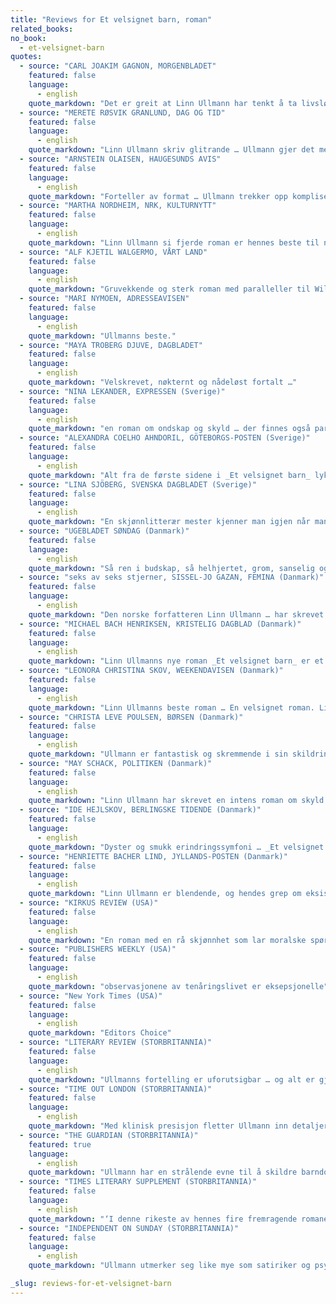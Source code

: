 ```yaml
---
title: "Reviews for Et velsignet barn, roman"
related_books:
no_book:
  - et-velsignet-barn
quotes:
  - source: "CARL JOAKIM GAGNON, MORGENBLADET"
    featured: false
    language:
      - english
    quote_markdown: "Det er greit at Linn Ullmann har tenkt å ta livsløgnen fra oss. Men må hun gjøre det så overbevisende? … Bokens viktigste kvalitet – den som gjør *Et velsignet barn *til et kunstverk … er Linn Ullmanns stemme. Ullmann skriver på en måte ikke-skandinaver gjerne kaller ‘skandinavisk’: intenst, men kjølig; ærlig, men distansert; og saklig, saklig, saklig om ting normale mennesker ikke makter å være saklige om … I likhet med Torborg Nedreaas har hun et skarpt øye for barns hjerteløshet, og den nådeløse måten avvikere straffes på … boken er da så fordømt klok og velskrevet"
  - source: "MERETE RØSVIK GRANLUND, DAG OG TID"
    featured: false
    language:
      - english
    quote_markdown: "Linn Ullmann skriv glitrande … Ullmann gjer det med bravur."
  - source: "ARNSTEIN OLAISEN, HAUGESUNDS AVIS"
    featured: false
    language:
      - english
    quote_markdown: "Forteller av format … Ullmann trekker opp kompliserte, men du verden så engasjerende innsyn i ambivalente menneskesinn… Komplisert, men mesterlig utført."
  - source: "MARTHA NORDHEIM, NRK, KULTURNYTT"
    featured: false
    language:
      - english
    quote_markdown: "Linn Ullmann si fjerde roman er hennes beste til nå"
  - source: "ALF KJETIL WALGERMO, VÅRT LAND"
    featured: false
    language:
      - english
    quote_markdown: "Gruvekkende og sterk roman med paralleller til William Goldings Fluenes herre … Ullmann skriver med nøktern, refererende penn, blir ikke for sentimental eller åpenbar, holder oss i ånde med ymt, drar oss inn i kjernen fra mange vinkler … Ullmanns skildring av den grusomme jentejustisen er både nådeløs og troverdig."
  - source: "MARI NYMOEN, ADRESSEAVISEN"
    featured: false
    language:
      - english
    quote_markdown: "Ullmanns beste."
  - source: "MAYA TROBERG DJUVE, DAGBLADET"
    featured: false
    language:
      - english
    quote_markdown: "Velskrevet, nøkternt og nådeløst fortalt …"
  - source: "NINA LEKANDER, EXPRESSEN (Sverige)"
    featured: false
    language:
      - english
    quote_markdown: "en roman om ondskap og skyld … der finnes også parallelle spor som preges av omsorg og ømhet, følelser som Linn Ullmann selv synes å omfatte sine personer med. Hun kan skøye litt med dem, på en snill måte som de fleste (men knapt Isak) gjør med sine barn, men hun tar dem også på alvor der de spreller i sine familieskjebners vever. Ullman er en ordentlig edderkopp og kan kunsten og vente og la vente"
  - source: "ALEXANDRA COELHO AHNDORIL, GÖTEBORGS-POSTEN (Sverige)"
    featured: false
    language:
      - english
    quote_markdown: "Alt fra de første sidene i _Et velsignet barn_ lykkes Linn Ullmann i å fange min nysgjerrighet, en nysgjerrighet som fordypes til genuin interesse … Et velsignet barn er en ytterst medrivende historie. Det er en bok det svinger av"
  - source: "LINA SJÖBERG, SVENSKA DAGBLADET (Sverige)"
    featured: false
    language:
      - english
    quote_markdown: "En skjønnlitterær mester kjenner man igjen når man leser selve ordene innenfor permene og kan følge deres betydning ned i eksistensielle bråddyp og opp igjen til ett nytt ord og en ny betydning. Man gjenkjenner henne på den tilsynelatende frie kronologien, stramt innordnet i et vakkert sammenflettet mønster. Man kjenner igjen en mester når hun trår tillbake for sin fortelling, når nyansene, motsigelsene og antydningene tillates å vente på sin leser og blomstre der."
  - source: "UGEBLADET SØNDAG (Danmark)"
    featured: false
    language:
      - english
    quote_markdown: "Så ren i budskap, så helhjertet, grom, sanselig og umåtelig godt fortalt"
  - source: "seks av seks stjerner, SISSEL-JO GAZAN, FEMINA (Danmark)"
    featured: false
    language:
      - english
    quote_markdown: "Den norske forfatteren Linn Ullmann … har skrevet fire romaner, og den ene er bedre enn den andre, og de er alle sammen fantastiske! Det fjerde skudd fra Ullmann har tittelen ‘_Et velsignet barn_’ og er uten tvil Ullmanns beste til dato … Linn Ullmann skriver vidunderlig og klarer som ingen andre å servere sine hemmeligheter i små pirrende porsjoner, så man til sist sitter ute på kanten av stolen med bevende underleppe. Ullmann beveger seg rundt i menneskesinnet og rundt i historien med beundringsverdig eleganse og skrur historien i mål med en nesten litterær overlegenhet"
  - source: "MICHAEL BACH HENRIKSEN, KRISTELIG DAGBLAD (Danmark)"
    featured: false
    language:
      - english
    quote_markdown: "Linn Ullmanns nye roman _Et velsignet barn_ er et av høydepunktene i vårens boksesong. Beretningen om tre søstre, en karismatisk far og en skjebnesvanger hendelse i fortiden er en vellykket og tankevekkende leseopplevelse fra en av Skandinavias beste forfattere … en suveren roman … Tre søstre, en karismatisk far og en grusom hendelse i fortiden. Det er ingrediensene i Linn Ullmanns nye roman _Et velsignet barn_. En suveren fortelling hvor Ullmann med stor teknisk kunnen forteller en klassisk historie om barndommens innflytelse på voksenlivet … Ullmann er en stor stilist og _Et velsignet barn_ hennes mest ambisiøse roman til dato. Shakespeare og Virginia Woolf må ha inspirert henne underveis … og ekkoer av Woolfs Fyret høres i Ullmanns både forfinede og sterke prosa … språklig mesterskap. Ullmann kan sanse som et barn og tilsynelatende ubesværet videreformidle verden i barnets høyde, så enhver som har opplevd sommerettermiddager på landet, nesten uunngåelig vil få vekket personlige minner til live under lesningen av _Et velsignet barn_"
  - source: "LEONORA CHRISTINA SKOV, WEEKENDAVISEN (Danmark)"
    featured: false
    language:
      - english
    quote_markdown: "Linn Ullmanns beste roman … En velsignet roman. Linn Ullmann har aldri skrevet bedre … For med sin helt særegne, stemningsmettede tablåstil, sine fint underspilte dialoger og handlingsganger, den fryktløse omgang med tunge tematikker og det slående bildespråk, hvor en stemme for eksempel er »trillende glad og lett som et langt rosa silkebånd før det ble målt, klippet av og sydd på en sko« står Linn Ullmann så avgjort i gjeld til den symboltunge, nordskandinaviske fortellekunst, når den er best. Men samtidig står hun uomtvistelig helt på egne ben. Det er dét som er så fett ved å lese henne: hun er helt distinkt sin egen … Det skal dog ikke hindre meg i å utrope Linn Ullmann til en overordentlig fremragende forfatter og _Et velsignet barn_ til hennes hittil mest helstøpte roman. Jeg kan kun ønske alle riktig god fornøyelse. Både med _Et velsignet barn_ og med Ullmanns øvrige forfatterskap."
  - source: "CHRISTA LEVE POULSEN, BØRSEN (Danmark)"
    featured: false
    language:
      - english
    quote_markdown: "Ullmann er fantastisk og skremmende i sin skildring av hvor kvelende og forkjært det kan føles for barn når foreldre som normalt er åndsfraværende og eksentriske plutselig setter seg fore å være nærværende og kjærlige … Ullmanns grep om tingene er svingende, men hun rammer den kombinasjon av frastøting og tiltrekning, den følelsen av nødvendighet og samtidig begrensning som mange nærer i forhold til familierelasjoner med meget stor og meningsgivende presisjon … Tonen er også fengslende"
  - source: "MAY SCHACK, POLITIKEN (Danmark)"
    featured: false
    language:
      - english
    quote_markdown: "Linn Ullmann har skrevet en intens roman om skyld og svik, full av mettede sommerminner og grusomme hendelser … Linn Ullmann fører oss med sikker hånd gjennom mettede sommerminner med stor sans for barnets detailjopplevelse … Uhyre intens … Romanen er blant mye annet en rystende skildring av barns grusomhet- innimellom kommer man rent ut til å tenke på Goldings Fluenes herre … Linn Ullmann mestrer mange tonefall. De tette sansninger i scenene kontrasteres med fugleperspektivet, når hun i stor høyde overflyver øya og viser oss den gudsglemte plett. Romanen er uhyre intens, og den er, hva man med en anmelderklisjé pleier å kalde uavrystelig. I dette tilfelle er uttrykket på sin plass"
  - source: "IDE HEJLSKOV, BERLINGSKE TIDENDE (Danmark)"
    featured: false
    language:
      - english
    quote_markdown: "Dyster og smukk erindringssymfoni … _Et velsignet barn_ er en lysende erindringsroman om ondskap og skyld og tre halvsøstres lengsel etter deres far. Med den blander Linn Ullmann seg i et internasjonalt kor av mesterlige stemmer … Med en understrøm av smerte og skyld samler det hele seg til en fremragende symfoni, som elegant når opp på Virginia Woolfs kompositoriske høyder. Samtidig anslås temaer fra en del av vestlig og nordisk kulturs fortellinger om menneskesinnets kompleksitet: En mer dempet versjon av kjærlighetshistorien i Stormfulle høyder, det monstrøse i Fluenes herre, unges oppdagelse av seksualiteten i Rifbjergs tidlige noveller, men med pikene i hovedrollene og i et aggressivt maktspill med hverandre. Og sist, men ikke minst utfolder seg her et uforløst kvinnelig faderoppgjør, som har mange avskygninger i verdenslitteraturen. Linn Ullmann anslår sinnets dypeste strenger, så man rystes og jubler."
  - source: "HENRIETTE BACHER LIND, JYLLANDS-POSTEN (Danmark)"
    featured: false
    language:
      - english
    quote_markdown: "Linn Ullmann er blendende, og hendes grep om eksistensielle emner sensasjonelt … Spør meg om ondskapens vesen, og jeg vil svare: »Les Et velsignet barn. Den er skrevet av en stor kunstner."
  - source: "KIRKUS REVIEW (USA)"
    featured: false
    language:
      - english
    quote_markdown: "En roman med en rå skjønnhet som lar moralske spørsmål være pirrende åpne"
  - source: "PUBLISHERS WEEKLY (USA)"
    featured: false
    language:
      - english
    quote_markdown: "observasjonene av tenåringslivet er eksepsjonelle"
  - source: "New York Times (USA)"
    featured: false
    language:
      - english
    quote_markdown: "Editors Choice"
  - source: "LITERARY REVIEW (STORBRITANNIA)"
    featured: false
    language:
      - english
    quote_markdown: "Ullmanns fortelling er uforutsigbar … og alt er gjort med et sterkt forfattersyn og perfekt kontroll … En rik, kontinuerlig skiftende lapskaus av relasjoner gir denne romanen dens dybde og kraft. På Hammarsö er jentenes vennskap med de andre barna … briljant og overbevisende skildret."
  - source: "TIME OUT LONDON (STORBRITANNIA)"
    featured: false
    language:
      - english
    quote_markdown: "Med klinisk presisjon fletter Ullmann inn detaljer fra hver søsters liv i de mellomliggende årene med levende tilbakeblikk på deres barndoms somre. Samtidig opprettholder hun en mesterlig spenning, hennes sparsomme prosa avslører kjølig serien av hendelser som leder opp til den ‘mørke hemmeligheten’ som er hjertet i romanen … dette er dyktig håndverk og overbevisende lesning."
  - source: "THE GUARDIAN (STORBRITANNIA)"
    featured: true
    language:
      - english
    quote_markdown: "Ullmann har en strålende evne til å skildre barndom … Ullmann vil at vi skal være tålmodige slik hun er tålmodig, og det er verdt det; for dette er fullendt skriving"
  - source: "TIMES LITERARY SUPPLEMENT (STORBRITANNIA)"
    featured: false
    language:
      - english
    quote_markdown: "‘I denne rikeste av hennes fire fremragende romaner’ og at historien er ‘gjengitt med formidable kontrapunktiske narrative evner … _Et velsignet barn_ viser Ullmanns evne til å hevde fantasiens uforgjengelighet’"
  - source: "INDEPENDENT ON SUNDAY (STORBRITANNIA)"
    featured: false
    language:
      - english
    quote_markdown: "Ullmann utmerker seg like mye som satiriker og psykolog. Hun tegner et bitende morsomt bilde av middelklasse-Oslo … Ullmann maner fram den ‘lille sta øya’ på en vidunderlig måte … bærer et svakt ekko av Virginia Woolfs _Til fyret_ … Først gripende, så foruroligende, noen ganger bittert komisk, har _Et velsignet barn_ en oppkvikkende oppriktighet og klarhet i sitt grep om familie, tid og sted."

_slug: reviews-for-et-velsignet-barn
---
```

